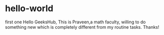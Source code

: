 # hello-world
first one
Hello GeeksHub,
This is Praveen,a math faculty, willing to do something new which is completely different from my routine tasks. Thanks!
